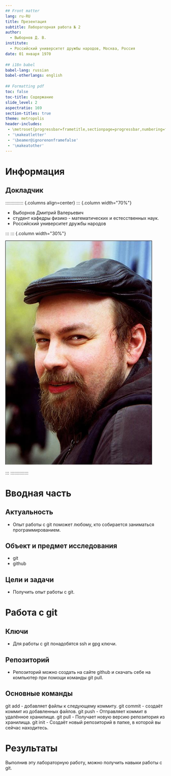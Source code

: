 ```yaml
---
## Front matter
lang: ru-RU
title: Презентация
subtitle: Лабораторная работа № 2
author:
  - Выборнов Д. В.
institute:
  - Российский университет дружбы народов, Москва, Россия
date: 01 января 1970

## i18n babel
babel-lang: russian
babel-otherlangs: english

## Formatting pdf
toc: false
toc-title: Содержание
slide_level: 2
aspectratio: 169
section-titles: true
theme: metropolis
header-includes:
 - \metroset{progressbar=frametitle,sectionpage=progressbar,numbering=fraction}
 - '\makeatletter'
 - '\beamer@ignorenonframefalse'
 - '\makeatother'
---
```


# Информация

## Докладчик

:::::::::::::: {.columns align=center}
::: {.column width="70%"}

  * Выборнов Дмитрий Валерьевич
  * студент кафедры физико - математических и естесственных наук.
  * Российский университет дружбы народов

:::
::: {.column width="30%"}

![](./image/kulyabov.jpg)

:::
::::::::::::::

# Вводная часть

## Актуальность

- Опыт  работы с git поможет любому, кто собирается заниматься программированием.

## Объект и предмет исследования

- git
- github

## Цели и задачи

- Получить опыт работы с git.

# Работа с git

## Ключи

- Для работы с git понадобятся ssh и gpg ключи.

## Репозиторий

- Репозиторий можно создать на сайте github и скачать себе на компьютер при помощи команды git pull.

## Основные команды

git add - добавляет файлы к следующему коммиту.
git commit - создаёт коммит из добавленных файлов.
git push - Отправляет коммит в удалённое хранилище.
git pull - Получает новую версию репозитория из хранилища.
git init - Создаёт новый репозиторий в папке, в которой вы сейчас находитесь.

# Результаты

Выполнив эту лабораторную работу, можно получить навыки работы с git.
